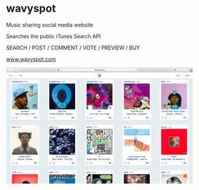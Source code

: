 # wavyspot
Music sharing social media website

Searches the public iTunes Search API

SEARCH / POST / COMMENT / VOTE / PREVIEW / BUY

www.wavyspot.com

![preview](https://raw.githubusercontent.com/gabriel-richardson/wavyspot/master/Screen%20Shot%202017-12-19%20at%204.04.23%20PM.png)
